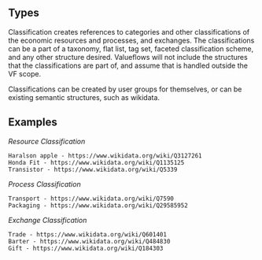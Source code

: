## Types

Classification creates references to categories and other classifications of the economic resources and processes, and exchanges.  The classifications can be a part of a taxonomy, flat list, tag set, faceted classification scheme, and any other structure desired.  Valueflows will not include the structures that the classifications are part of, and assume that is handled outside the VF scope.

Classifications can be created by user groups for themselves, or can be existing semantic structures, such as wikidata.

## Examples

*Resource Classification*

    Haralson apple - https://www.wikidata.org/wiki/Q3127261
    Honda Fit - https://www.wikidata.org/wiki/Q1135125
    Transistor - https://www.wikidata.org/wiki/Q5339

*Process Classification*

    Transport - https://www.wikidata.org/wiki/Q7590
    Packaging - https://www.wikidata.org/wiki/Q29585952

*Exchange Classification*

    Trade - https://www.wikidata.org/wiki/Q601401
    Barter - https://www.wikidata.org/wiki/Q484830
    Gift - https://www.wikidata.org/wiki/Q184303

